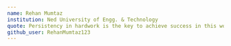 ```yaml
---
name: Rehan Mumtaz
institution: Ned University of Engg. & Technology
quote: Persistency in hardwork is the key to achieve success in this world
github_user: RehanMumtaz123
---
```

